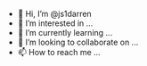 - 👋 Hi, I’m @js1darren
- 👀 I’m interested in ...
- 🌱 I’m currently learning ...
- 💞️ I’m looking to collaborate on ...
- 📫 How to reach me ...

<!---
js1darren/js1darren is a ✨ special ✨ repository because its `README.md` (this file) appears on your GitHub profile.
You can click the Preview link to take a look at your changes.
--->
